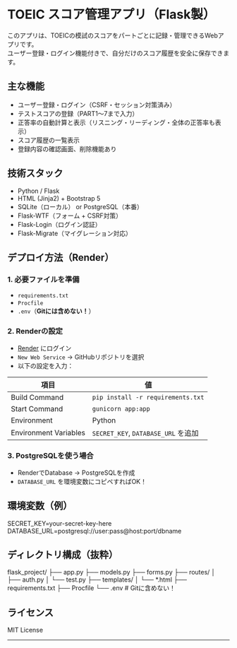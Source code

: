 # TOEIC スコア管理アプリ（Flask製）

このアプリは、TOEICの模試のスコアをパートごとに記録・管理できるWebアプリです。  
ユーザー登録・ログイン機能付きで、自分だけのスコア履歴を安全に保存できます。

##  主な機能

- ユーザー登録・ログイン（CSRF・セッション対策済み）
- テストスコアの登録（PART1〜7まで入力）
- 正答率の自動計算と表示（リスニング・リーディング・全体の正答率も表示）
- スコア履歴の一覧表示
- 登録内容の確認画面、削除機能あり

##  技術スタック

- Python / Flask
- HTML (Jinja2) + Bootstrap 5
- SQLite（ローカル） or PostgreSQL（本番）
- Flask-WTF（フォーム + CSRF対策）
- Flask-Login（ログイン認証）
- Flask-Migrate（マイグレーション対応）

##  デプロイ方法（Render）

### 1. 必要ファイルを準備

- `requirements.txt`
- `Procfile`
- `.env`（**Gitには含めない！**）

### 2. Renderの設定

- [Render](https://render.com) にログイン
- `New Web Service` → GitHubリポジトリを選択
- 以下の設定を入力：

| 項目 | 値 |
|------|----|
| Build Command | `pip install -r requirements.txt` |
| Start Command | `gunicorn app:app` |
| Environment | Python |
| Environment Variables | `SECRET_KEY`, `DATABASE_URL` を追加 |

### 3. PostgreSQLを使う場合

- RenderでDatabase → PostgreSQLを作成
- `DATABASE_URL` を環境変数にコピペすればOK！

##  環境変数（例）

SECRET_KEY=your-secret-key-here DATABASE_URL=postgresql://user:pass@host:port/dbname


##  ディレクトリ構成（抜粋）

flask_project/ ├── app.py ├── models.py ├── forms.py ├── routes/ │ ├── auth.py │ └── test.py ├── templates/ │ └── *.html ├── requirements.txt ├── Procfile └── .env # Gitに含めない！


##  ライセンス

MIT License

---
